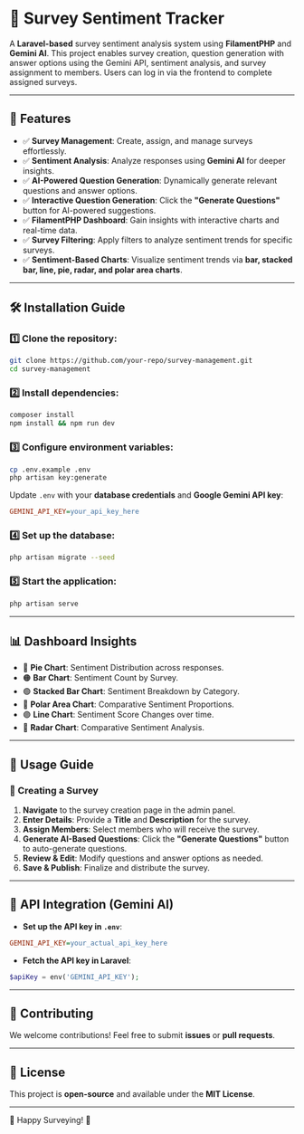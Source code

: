 # 🚀 Survey Sentiment Tracker

A **Laravel-based** survey sentiment analysis system using **FilamentPHP** and **Gemini AI**. This project enables survey creation, question generation with answer options using the Gemini API, sentiment analysis, and survey assignment to members. Users can log in via the frontend to complete assigned surveys.

---

## 🎯 Features

- ✅ **Survey Management**: Create, assign, and manage surveys effortlessly.
- ✅ **Sentiment Analysis**: Analyze responses using **Gemini AI** for deeper insights.
- ✅ **AI-Powered Question Generation**: Dynamically generate relevant questions and answer options.
- ✅ **Interactive Question Generation**: Click the **"Generate Questions"** button for AI-powered suggestions.
- ✅ **FilamentPHP Dashboard**: Gain insights with interactive charts and real-time data.
- ✅ **Survey Filtering**: Apply filters to analyze sentiment trends for specific surveys.
- ✅ **Sentiment-Based Charts**: Visualize sentiment trends via **bar, stacked bar, line, pie, radar, and polar area charts**.

---

## 🛠️ Installation Guide

### 1️⃣ Clone the repository:

```bash
git clone https://github.com/your-repo/survey-management.git
cd survey-management
```

### 2️⃣ Install dependencies:

```bash
composer install
npm install && npm run dev
```

### 3️⃣ Configure environment variables:

```bash
cp .env.example .env
php artisan key:generate
```

Update `.env` with your **database credentials** and **Google Gemini API key**:

```ini
GEMINI_API_KEY=your_api_key_here
```

### 4️⃣ Set up the database:

```bash
php artisan migrate --seed
```

### 5️⃣ Start the application:

```bash
php artisan serve
```

---

## 📊 Dashboard Insights

- 🔵 **Pie Chart**: Sentiment Distribution across responses.
- 🟠 **Bar Chart**: Sentiment Count by Survey.
- 🟢 **Stacked Bar Chart**: Sentiment Breakdown by Category.
- 🔴 **Polar Area Chart**: Comparative Sentiment Proportions.
- 🟣 **Line Chart**: Sentiment Score Changes over time.
- 🔺 **Radar Chart**: Comparative Sentiment Analysis.

---

## 🎯 Usage Guide

### 📝 Creating a Survey

1. **Navigate** to the survey creation page in the admin panel.
2. **Enter Details**: Provide a **Title** and **Description** for the survey.
3. **Assign Members**: Select members who will receive the survey.
4. **Generate AI-Based Questions**: Click the **"Generate Questions"** button to auto-generate questions.
5. **Review & Edit**: Modify questions and answer options as needed.
6. **Save & Publish**: Finalize and distribute the survey.

---

## 🤖 API Integration (Gemini AI)

- **Set up the API key in `.env`**:

```ini
GEMINI_API_KEY=your_actual_api_key_here
```

- **Fetch the API key in Laravel**:

```php
$apiKey = env('GEMINI_API_KEY');
```

---

## 🤝 Contributing

We welcome contributions! Feel free to submit **issues** or **pull requests**.

---

## 📜 License

This project is **open-source** and available under the **MIT License**.

---

🚀 Happy Surveying! 🎉
